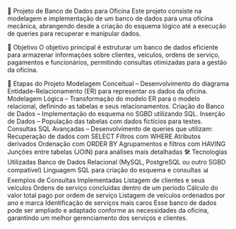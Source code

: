 📌 Projeto de Banco de Dados para Oficina
Este projeto consiste na modelagem e implementação de um banco de dados para uma oficina mecânica, abrangendo desde a criação do esquema lógico até a execução de queries para recuperar e manipular dados.

🎯 Objetivo
O objetivo principal é estruturar um banco de dados eficiente para armazenar informações sobre clientes, veículos, ordens de serviço, pagamentos e funcionários, permitindo consultas otimizadas para a gestão da oficina.

🔹 Etapas do Projeto
Modelagem Conceitual – Desenvolvimento do diagrama Entidade-Relacionamento (ER) para representar os dados da oficina.
Modelagem Lógica – Transformação do modelo ER para o modelo relacional, definindo as tabelas e seus relacionamentos.
Criação do Banco de Dados – Implementação do esquema no SGBD utilizando SQL.
Inserção de Dados – População das tabelas com dados fictícios para testes.
Consultas SQL Avançadas – Desenvolvimento de queries que utilizam:
Recuperação de dados com SELECT
Filtros com WHERE
Atributos derivados
Ordenação com ORDER BY
Agrupamentos e filtros com HAVING
Junções entre tabelas (JOIN) para análises mais detalhadas
🛠️ Tecnologias Utilizadas
Banco de Dados Relacional (MySQL, PostgreSQL ou outro SGBD compatível)
Linguagem SQL para criação do esquema e consultas
📊 Exemplos de Consultas Implementadas
Listagem de clientes e seus veículos
Ordens de serviço concluídas dentro de um período
Cálculo do valor total pago por ordem de serviço
Listagem de veículos ordenados por ano e marca
Identificação de serviços mais caros
Esse banco de dados pode ser ampliado e adaptado conforme as necessidades da oficina, garantindo um melhor gerenciamento dos serviços e clientes.
